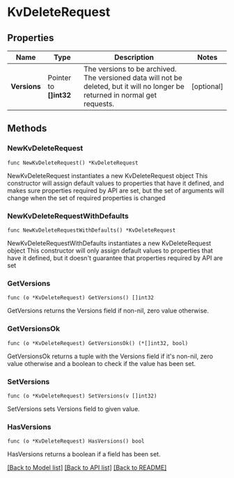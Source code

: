# KvDeleteRequest

## Properties

Name | Type | Description | Notes
------------ | ------------- | ------------- | -------------
**Versions** | Pointer to **[]int32** | The versions to be archived. The versioned data will not be deleted, but it will no longer be returned in normal get requests. | [optional] 

## Methods

### NewKvDeleteRequest

`func NewKvDeleteRequest() *KvDeleteRequest`

NewKvDeleteRequest instantiates a new KvDeleteRequest object
This constructor will assign default values to properties that have it defined,
and makes sure properties required by API are set, but the set of arguments
will change when the set of required properties is changed

### NewKvDeleteRequestWithDefaults

`func NewKvDeleteRequestWithDefaults() *KvDeleteRequest`

NewKvDeleteRequestWithDefaults instantiates a new KvDeleteRequest object
This constructor will only assign default values to properties that have it defined,
but it doesn't guarantee that properties required by API are set

### GetVersions

`func (o *KvDeleteRequest) GetVersions() []int32`

GetVersions returns the Versions field if non-nil, zero value otherwise.

### GetVersionsOk

`func (o *KvDeleteRequest) GetVersionsOk() (*[]int32, bool)`

GetVersionsOk returns a tuple with the Versions field if it's non-nil, zero value otherwise
and a boolean to check if the value has been set.

### SetVersions

`func (o *KvDeleteRequest) SetVersions(v []int32)`

SetVersions sets Versions field to given value.

### HasVersions

`func (o *KvDeleteRequest) HasVersions() bool`

HasVersions returns a boolean if a field has been set.


[[Back to Model list]](../README.md#documentation-for-models) [[Back to API list]](../README.md#documentation-for-api-endpoints) [[Back to README]](../README.md)


